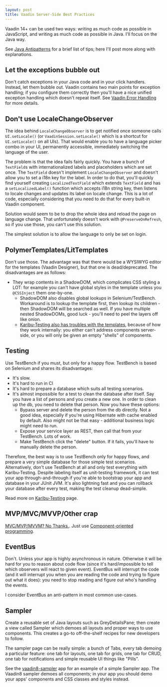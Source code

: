 ```yaml
---
layout: post
title: Vaadin Server-Side Best Practices
---
```


Vaadin 14+ can be used two ways: writing as much code as possible in JavaScript,
and writing as much code as possible in Java. I'll focus on the Java way.

See [Java Antipatterns](../java-antipatterns/) for a brief list of tips; here I'll
post more along with explanations.

## Let the exceptions bubble out

Don't catch exceptions in your Java code and in your click handlers. Instead, let them bubble out.
Vaadin contains two main points for exception handling; if you configure them correctly
then you'll have a nice unified exception handling which doesn't repeat itself.
See [Vaadin Error Handling](../vaadin-error-handling/) for more details.

## Don't use LocaleChangeObserver

The idea behind `LocaleChangeObserver` is to get notified once someone calls
`UI.setLocale()` (or `VaadinSession.setLocale()` which is a shortcut for `UI.setLocale()` on all UIs).
That would enable you to have a language picker combo in your UI, permanently accessible,
immediately switching the language of the user.

The problem is that the idea fails fairly quickly. You have a bunch of `TextField`s with
internationalized labels and placeholders which are set once. The `TextField` doesn't implement
`LocaleChangeObserver` and doesn't allow you to set a i18n key for the label.
In order to do that, you'll quickly find yourself creating `LocalizedTextField` which
extends `TextField` and has a `setLocalizedLabel()` function which accepts i18n string key,
then listens to locale changes and updates its label on locale change. This is a lot of code,
especially considering that you need to do that for every built-in Vaadin component.

Solution would seem to be to drop the whole idea and reload the page on language change.
That unfortunately doesn't work with `@PreserveOnRefresh`, so if you use those, you
can't use this solution.

The simplest solution is to allow the language to only be set on login.

## PolymerTemplates/LitTemplates

Don't use those. The advantage was that there would be a WYSIWYG editor for the templates (Vaadin Designer),
but that one is dead/deprecated. The disadvantages are as follows:

* They wrap contents in a ShadowDOM, which complicates CSS styling a LOT: for example you can't have global styles in the template
  unless you `@CSSInject` them one-by-one.
  * ShadowDOM also disables global lookups in Selenium/TestBench. Workaround is to lookup the template first,
    then lookup its children - then ShadowDOM will be searched as well. If you have
    multiple nested ShadowDOMs, good luck - you'll need to peel the layers off like onion.
  * [Karibu-Testing also has troubles with the templates](https://github.com/mvysny/karibu-testing/tree/master/karibu-testing-v10#polymer-templates--lit-templates),
    because of how they work internally: you either can't address components server-side, or you will only
    be given an empty "shells" of components.

## Testing

Use TestBench if you must, but only for a happy flow. TestBench is based on Selenium and shares its disadvantages:
* It's slow.
* It's hard to run in CI
* It's hard to prepare a database which suits all testing scenarios.
* It's almost impossible for a test to clean the database after itself. Say you have a list of persons
  and you create a new one. In order to clean up the db, you need to delete that person. Now you have
  these options:
  * Bypass server and delete the person from the db directly. Not a good idea, especially if you're
    using Hibernate with cache enabled by default. Also might not be that easy - additional business
    logic might need to run.
  * Expose your service layer as REST, then call that from your TestBench. Lots of work.
  * Make TestBench click the "delete" button. If it fails, you'll have to manually delete the person.

Therefore, the best way is to use TestBench only for happy flows, and prepare a very simple database for those simple
test scenarios. Alternatively, don't use TestBench at all and only test everything with Karibu-Testing.
Despite labeling itself as unit-testing framework, it can test your app through-and-through if you're able
to bootstrap your app and database in your JUnit JVM. It's also lightning fast and you can
rollback your database after every test, making the test cleanup dead-simple.

Read more on [Karibu-Testing](https://github.com/mvysny/karibu-testing) page.

## MVP/MVC/MVVP/Other crap

[MVC/MVP/MVVM? No Thanks.](../mvc-mvp-mvvm-no-thanks/). Just use
[Component-oriented programming](../component-oriented-programming/).

## EventBus

Don't. Unless your app is highly asynchronous in nature. Otherwise it will be hard
for you to reason about code flow (since it's hard/impossible to tell which observers will react to given event).
EventBus will interrupt the code (and it will interrupt you when you are reading the code and trying to figure out what it does):
you need to stop reading and figure out who's handling the events.

I consider EventBus an anti-pattern in most common use-cases.

## Sampler

Create a reusable set of Java layouts such as GreyDetailsPane; then create a view called Sampler which
demoes all layouts and proper ways to use components. This creates a go-to off-the-shelf recipes
for new developers to follow.

The sampler page can be really simple: a bunch of Tabs, every tab demoing a particular feature:
one tab for layouts, one tab for grids, one tab for CRUD, one tab for notifications and simple reusable UI things
like "Pills".

See the [vaadin8-sampler](https://github.com/mvysny/vaadin8-sampler) app for an example of a simple Sampler app.
The Vaadin8 sampler demoes all components; in your app you should demo your apps'
components and CSS classes and styles instead.
